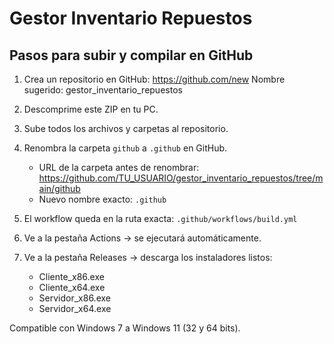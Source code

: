 # Gestor Inventario Repuestos

## Pasos para subir y compilar en GitHub

1. Crea un repositorio en GitHub: https://github.com/new
   Nombre sugerido: gestor_inventario_repuestos

2. Descomprime este ZIP en tu PC.

3. Sube todos los archivos y carpetas al repositorio.

4. Renombra la carpeta `github` a `.github` en GitHub.
   - URL de la carpeta antes de renombrar:
     https://github.com/TU_USUARIO/gestor_inventario_repuestos/tree/main/github
   - Nuevo nombre exacto: `.github`

5. El workflow queda en la ruta exacta:
   `.github/workflows/build.yml`

6. Ve a la pestaña Actions -> se ejecutará automáticamente.

7. Ve a la pestaña Releases -> descarga los instaladores listos:
   - Cliente_x86.exe
   - Cliente_x64.exe
   - Servidor_x86.exe
   - Servidor_x64.exe

Compatible con Windows 7 a Windows 11 (32 y 64 bits).
